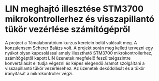 # LIN meghajtó illesztése STM3700 mikrokontrollerhez és visszapillantó tükör vezérlése számítógépről
A project a Támalaboratóium kurzus keretein belül valósult meg. A konzulensem Scherer Balázs volt.
A projekt során meg kellett tervezni egy nyákot olyan kapcsolással amely illeszthető STM3700 mikrokontrollerhez, számítőgéptől kapott LIN üzenetek
megfelelő feszültségszintre konvertálását el tudja végezni és képes elegendő áramot szolgáltani a visszapillantó tükör vezérléséhez.
Az üzenetek dekódolását és a tükör irányítását a mikrokontroller végzi.
